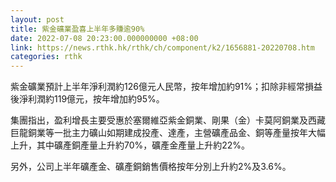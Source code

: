 ```yaml
---
layout: post
title: 紫金礦業盈喜上半年多賺逾90%
date: 2022-07-08 20:23:00.000000000 +08:00
link: https://news.rthk.hk/rthk/ch/component/k2/1656881-20220708.htm
categories: rthk
---
```


紫金礦業預計上半年淨利潤約126億元人民幣，按年增加約91%；扣除非經常損益後淨利潤約119億元，按年增加約95%。

集團指出，盈利增長主要受惠於塞爾維亞紫金銅業、剛果（金）卡莫阿銅業及西藏巨龍銅業等一批主力礦山如期建成投產、達產，主營礦產品金、銅等產量按年大幅上升，其中礦產銅產量上升約70%，礦產金產量上升約22%。

另外，公司上半年礦產金、礦產銅銷售價格按年分別上升約2%及3.6%。
